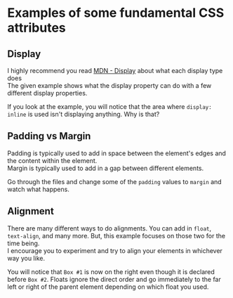 # Examples of some fundamental CSS attributes

## Display
I highly recommend you read [MDN - Display](https://developer.mozilla.org/en-US/docs/Web/CSS/display) about what each display type does  
The given example shows what the display property can do with a few different display properties.

If you look at the example, you will notice that the area where ```display: inline``` is used isn't displaying anything. Why is that?

## Padding vs Margin
Padding is typically used to add in space between the element's edges and the content within the element.  
Margin is typically used to add in a gap between different elements.

Go through the files and change some of the ```padding``` values to ```margin``` and watch what happens.

## Alignment
There are many different ways to do alignments. You can add in ```float```, ```text-align```, and many more. But, this example focuses on those two for the time being.  
I encourage you to experiment and try to align your elements in whichever way you like.

You will notice that ```Box #1``` is now on the right even though it is declared before ```Box #2```. Floats ignore the direct order and go immediately to the far left or right
of the parent element depending on which float you used.
